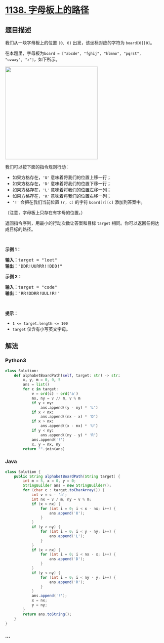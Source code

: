 # [1138. 字母板上的路径](https://leetcode-cn.com/problems/alphabet-board-path)



## 题目描述

<!-- 这里写题目描述 -->

<p>我们从一块字母板上的位置&nbsp;<code>(0, 0)</code>&nbsp;出发，该坐标对应的字符为&nbsp;<code>board[0][0]</code>。</p>

<p>在本题里，字母板为<code>board = [&quot;abcde&quot;, &quot;fghij&quot;, &quot;klmno&quot;, &quot;pqrst&quot;, &quot;uvwxy&quot;, &quot;z&quot;]</code>，如下所示。</p>

<p><img alt="" src="https://assets.leetcode.com/uploads/2019/07/28/azboard.png" style="width: 300px;"></p>

<p>我们可以按下面的指令规则行动：</p>

<ul>
	<li>如果方格存在，<code>&#39;U&#39;</code>&nbsp;意味着将我们的位置上移一行；</li>
	<li>如果方格存在，<code>&#39;D&#39;</code>&nbsp;意味着将我们的位置下移一行；</li>
	<li>如果方格存在，<code>&#39;L&#39;</code>&nbsp;意味着将我们的位置左移一列；</li>
	<li>如果方格存在，<code>&#39;R&#39;</code>&nbsp;意味着将我们的位置右移一列；</li>
	<li><code>&#39;!&#39;</code>&nbsp;会把在我们当前位置 <code>(r, c)</code> 的字符&nbsp;<code>board[r][c]</code>&nbsp;添加到答案中。</li>
</ul>

<p>（注意，字母板上只存在有字母的位置。）</p>

<p>返回指令序列，用最小的行动次数让答案和目标&nbsp;<code>target</code>&nbsp;相同。你可以返回任何达成目标的路径。</p>

<p>&nbsp;</p>

<p><strong>示例 1：</strong></p>

<pre><strong>输入：</strong>target = &quot;leet&quot;
<strong>输出：</strong>&quot;DDR!UURRR!!DDD!&quot;
</pre>

<p><strong>示例 2：</strong></p>

<pre><strong>输入：</strong>target = &quot;code&quot;
<strong>输出：</strong>&quot;RR!DDRR!UUL!R!&quot;
</pre>

<p>&nbsp;</p>

<p><strong>提示：</strong></p>

<ul>
	<li><code>1 &lt;= target.length &lt;= 100</code></li>
	<li><code>target</code>&nbsp;仅含有小写英文字母。</li>
</ul>


## 解法

<!-- 这里可写通用的实现逻辑 -->

<!-- tabs:start -->

### **Python3**

<!-- 这里可写当前语言的特殊实现逻辑 -->

```python
class Solution:
    def alphabetBoardPath(self, target: str) -> str:
        x, y, m = 0, 0, 5
        ans = list()
        for c in target:
            v = ord(c) - ord('a')
            nx, ny = v // m, v % m
            if y > ny:
                ans.append((y - ny) * 'L')
            if x < nx:
                ans.append((nx - x) * 'D')
            if x > nx:
                ans.append((x - nx) * 'U')
            if y < ny:
                ans.append((ny - y) * 'R')
            ans.append('!')
            x, y = nx, ny
        return "".join(ans)
```

### **Java**

<!-- 这里可写当前语言的特殊实现逻辑 -->

```java
class Solution {
    public String alphabetBoardPath(String target) {
        int m = 5, x = 0, y = 0;
        StringBuilder ans = new StringBuilder();
        for (char c : target.toCharArray()) {
            int v = c - 'a';
            int nx = v / m, ny = v % m;
            if (x > nx) {
                for (int i = 0; i < x - nx; i++) {
                    ans.append('U');
                }
            }
            if (y > ny) {
                for (int i = 0; i < y - ny; i++) {
                    ans.append('L');
                }
            }
            if (x < nx) {
                for (int i = 0; i < nx - x; i++) {
                    ans.append('D');
                }
            }
            if (y < ny) {
                for (int i = 0; i < ny - y; i++) {
                    ans.append('R');
                }
            }
            ans.append('!');
            x = nx;
            y = ny;
        }
        return ans.toString();
    }
}
```

### **...**

```

```

<!-- tabs:end -->

